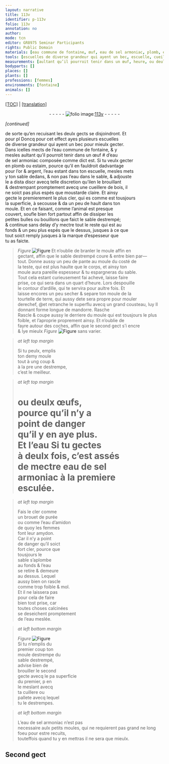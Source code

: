 ```yaml
---
layout: narrative
title: 113v
identifier: p-113v
folio: 113v
annotation: no
author:
mode: tcn
editor: GR8975 Seminar Participants
rights: Public Domain
materials: [eau commune de fontaine, œuf, eau de sel armoniac, plomb, estaim, or, argent, eau, bois, moustarde claire, ardille, terre, œufs, brouet de purée, eau d’amidon, amydon]
tools: [escuelles de diverse grandeur qui ayent un bec, escuelle, cueillere de bois, moule, cousteau, cuillere, pallete, moules]
measurements: [aultant qu’il pourroit tenir dans un œuf, heure, ou deulx œufs,]
bodyparts: []
places: []
plants: []
professions: [femmes]
environments: [fontaine]
animals: []
---
```


 <p><a href="{{ site.baseurl }}/normalized/">[TOC]</a> | <a href="{{ site.baseurl }}/texts/p-113v_tl/" target="_blank">[translation]</a></p><div class="folio" align="center">- - - - - <a href="http://gallica.bnf.fr/ark:/12148/btv1b10500001g/f232.image" target="_blank"><img src="https://cu-mkp.github.io/2017-workshop-edition/assets/photo-icon.png" alt="folio image: " style="display:inline-block; margin-bottom:-3px;"/>113v</a> - - - - - </div>  
 
*[continued]*
  
 de sorte qu’en recuisant les deulx gects se disjoindront. <span class="del">Et<br/> pour pl</span> Doncq pour cet effect ayes plusieurs <span class="tl">escuelles<br/> de diverse grandeur qui ayent un bec</span> pour mieulx gecter.<br/> Dans icelles mects de l’<span class="m">eau commune de <span class="env">fontaine</span></span>, & y<br/> mesles <span class="ms">aultant qu’il pourroit tenir dans un <span class="m">œuf</span></span> <span class="add">#</span> d’<span class="m">eau<br/> de sel armoniac</span> composée co<span class="exp">mm</span>e dict est. Si tu veulx gecter<br/> en <span class="m">plomb</span> ou <span class="m">estaim</span>, pource qu’il en fauldroit dadvantage<br/> pour l’<span class="m">or</span> & <span class="m">argent</span>, l’<span class="m">eau</span> estant dans ton <span class="tl">escuelle</span>, <span class="del">mesles</span> mets<br/> <span class="del">y</span> ton sable dedans, & non pas l’<span class="m">eau</span> dans le sable, & adjouste<br/> le <span class="del">a <span class="del">dista</span> discr</span> avecq telle discretion qu’<span class="del">il</span>en le brouillant<br/> & destrempant promptement avecq une <span class="tl">cueillere de <span class="m">bois</span></span>, il<br/> ne soict pas plus espés que <span class="m">moustarde <span class="del">claire</span></span>. Et ainsy<br/> gecte <span class="del">le</span> premierement le plus cler, <span class="del">qui es</span> co<span class="exp">mm</span>e est tousjours<br/> la superficie, à secousse & <span class="del">da</span> un peu de hault dans ton<br/> <span class="tl">moule</span>. Et en ce faisant, comme l’animal est presque<br/> couvert, soufle bien fort partout affin de dissiper les<br/> petites bulles ou bouillons que faict le sable destrempé;<br/> & continue sans delay d’y mectre tout le reste qui est au<br/> fonds & un peu plus espés que le dessus, jusques à ce que<br/> tout soict remply jusques à la marque d’espesseur que<br/> tu as faicte. 
> *Figure*
> <a href="https://drive.google.com/open?id=0B9-oNrvWdlO5bEE5QmFaQWxUYm8" target="_blank"><img src="https://cu-mkp.github.io/GR8975-edition/assets/photo-icon.png" alt="Figure" style="display:inline-block; margin-bottom:-3px;"/></a>
 Et n’oublie de branler le <span class="tl">moule</span> <span class="del">affin</span> en<br/> gectant, affin que le sable destrempé coure & entre bien par—<br/> tout. Donne aussy un peu de pante au <span class="tl">moule</span> du costé de<br/> la teste, qui est plus haulte que le corps, et ainsy ton<br/> <span class="tl">moule</span> aura pareille espesseur & tu espargneras du sable.<br/> Tout cela estant curieusement <span class="del">fai</span> achevé, laisse faire<br/> prise, ce qui sera dans un quart d’<span class="ms"><span class="tmp">heure</span></span>. Lors despouille<br/> le contour d’<span class="m">ardille</span>, qui te servira pour aultre fois. Et<br/> laisse encores un peu secher & separe ton <span class="tl">moule</span> de la<br/> tourtelle de <span class="m">terre</span>, qui aussy <span class="del">de</span>te sera propre pour mouler<br/> derechef, @et retranche le superflu avecq un grand <span class="tl">cousteau</span>, luy II<br/> donnant forme longue de <span class="mu">mandorre</span>. <span class="del">Rasche</span><br/> Rascle & coupe aussy le derriere <span class="add">du <span class="tl">moule</span></span> qui est tousjours le plus<br/> foible, et l’aproprie proprem<span class="exp">ent</span> ainsy. Et n’oublie de<br/> fayre autour des coches, affin que le second gect s’i encre<br/> & lye mieulx 
> *Figure*
> <a href="https://drive.google.com/open?id=0B9-oNrvWdlO5V29QdUxZVmxCUDQ" target="_blank"><img src="https://cu-mkp.github.io/GR8975-edition/assets/photo-icon.png" alt="Figure" style="display:inline-block; margin-bottom:-3px;"/></a>
 sans varier.
 
> *at left top margin*
> 
> 
>   <span class="del">Si tu peulx, emplis</span><br/> ton demy <span class="tl">moule</span><br/> tout à ung coup &<br/> à <span class="del">la pre</span> une destrempe,<br/> c’est le meilleur.
 
> *at left top margin*
> 
> 
>   # <span class="ms">ou deulx <span class="m">œufs</span>,</span><br/> pource qu’il n’y a<br/> point de danger<br/> qu’il y en aye plus.<br/> <span class="del">Et l’eau</span> Si tu gectes<br/> à deulx fois, c’est assés<br/> de mectre <span class="m">eau de sel<br/> armoniac</span> à la premiere<br/> esculée.
 
> *at left top margin*
> 
> 
>   Fais le cler comme<br/> un <span class="m">brouet de purée</span><br/> ou comme l’<span class="m">eau d’amidon</span><br/> de quoy les <span class="pro">femmes</span><br/> font leur <span class="m">amydon</span>.<br/> Car il n’y a point<br/> de danger qu’il soict<br/> fort cler, pource que<br/> tousjours le<br/> sable s’aplombe<br/> au fonds & l’<span class="m">eau</span><br/> se retire & demeure<br/> au dessus. Lequel<br/> aussy bien on rascle<br/> co<span class="exp">mm</span>e trop foible & mol.<br/> Et il ne laissera pas<br/> pour cela de faire<br/> bien tost prise, car<br/> toutes choses calcinées<br/> se deseichent promptem<span class="exp">ent</span><br/> de l’<span class="m">eau</span> meslée.
 
> *at left bottom margin*
> 
> 
>   
> *Figure*
> <a href="https://drive.google.com/open?id=0B9-oNrvWdlO5dEdzS040X3RjbkU" target="_blank"><img src="https://cu-mkp.github.io/GR8975-edition/assets/photo-icon.png" alt="Figure" style="display:inline-block; margin-bottom:-3px;"/></a>
<br/> Si tu n’emplis du<br/> premier coup ton<br/> <span class="tl">moule</span> <span class="del">destrempe</span> du<br/> sable destrempé,<br/> advise bien de<br/> brouiller le second<br/> gecte avecq l<span class="del">e p</span>a superficie<br/> du premier, <span class="del">p</span> en<br/> le meslant avecq<br/> ta <span class="tl">cuillere</span> ou<br/> <span class="tl">pallete</span> avecq lequel<br/> tu le destrempes.
 
> *at left bottom margin*
> 
> 
>   L’<span class="m">eau de sel armoniac</span> n’est pas<br/> necessaire aulx petits <span class="tl">moules</span>, qui ne requierent pas grand ne long foeu pour estre recuits,<br/> touteffois quand tu y en mettras il ne sera que mieulx.<br/> <span class="ill"></span>
 
 
  

## <span class="del">Second gect</span>

 
 
